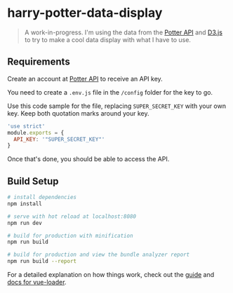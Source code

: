 # harry-potter-data-display

> A work-in-progress. I'm using the data from the [Potter API](https://www.potterapi.com/) and [D3.js](https://d3js.org/) to try to make a cool data display with what I have to use.

## Requirements

Create an account at [Potter API](https://www.potterapi.com/) to receive an API key.

You need to create a `.env.js` file in the `/config` folder for the key to go.

Use this code sample for the file, replacing `SUPER_SECRET_KEY` with your own key. Keep both quotation marks around your key.
```javascript
'use strict'
module.exports = {
  API_KEY: '"SUPER_SECRET_KEY"'
}
```
Once that's done, you should be able to access the API.

## Build Setup

``` bash
# install dependencies
npm install

# serve with hot reload at localhost:8080
npm run dev

# build for production with minification
npm run build

# build for production and view the bundle analyzer report
npm run build --report
```

For a detailed explanation on how things work, check out the [guide](http://vuejs-templates.github.io/webpack/) and [docs for vue-loader](http://vuejs.github.io/vue-loader).
